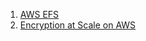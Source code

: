 1. [AWS EFS](https://www.slideshare.net/AmazonWebServices/srv401-deep-dive-on-amazon-elastic-file-system-amazon-efs-75199945)
2. [Encryption at Scale on AWS](https://rwc.iacr.org/2019/slides/aws.encryption.at.scale.final.pdf)
